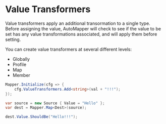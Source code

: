 # Value Transformers

Value transformers apply an additional transormation to a single type. Before assigning the value, AutoMapper will check to see if the value to be set has any value transformations associated, and will apply them before setting.

You can create value transformers at several different levels:

 - Globally
 - Profile
 - Map
 - Member

```c#
Mapper.Initialize(cfg => {
    cfg.ValueTransformers.Add<string>(val + "!!!");
});

var source = new Source { Value = "Hello" };
var dest = Mapper.Map<Dest>(source);

dest.Value.ShouldBe("Hello!!!");
```